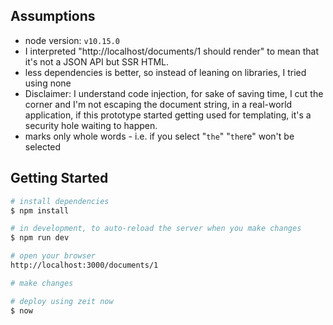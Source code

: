## Assumptions

- node version: `v10.15.0` 
- I interpreted "http://localhost​/documents/1​ should render" to mean that it's not a JSON API but SSR HTML.
- less dependencies is better, so instead of leaning on libraries, I tried using none
- Disclaimer: I understand code injection, for sake of saving time, I cut the corner and I'm not escaping the document string, in a real-world application, if this prototype started getting used for templating, it's a security hole waiting to happen.
- marks only whole words - i.e. if you select "`the`" "`the`re" won't be selected

## Getting Started
```sh
# install dependencies
$ npm install

# in development, to auto-reload the server when you make changes
$ npm run dev

# open your browser
http://localhost:3000/documents/1

# make changes

# deploy using zeit now
$ now
```

